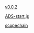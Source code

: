 [v0.0.2](https://github.com/littleflute/adv-dom-scripting/edit/master/chapter1/readme.md)

[ADS-start.js](ADS-start.js)

[scopechain](scopechain)
